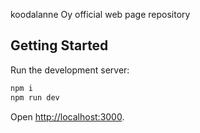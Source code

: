 koodalanne Oy official web page repository

## Getting Started

Run the development server:

```bash
npm i
npm run dev
```

Open [http://localhost:3000](http://localhost:3000).
